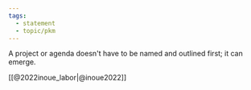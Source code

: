 ```yaml
---
tags: 
  - statement
  - topic/pkm
---
```


A project or agenda doesn't have to be named and outlined first; it can emerge.

[[@2022inoue_labor|@inoue2022]]
